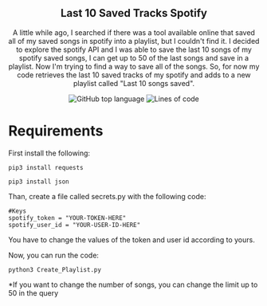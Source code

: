 # 
<h2 align="center">Last 10 Saved Tracks Spotify</h2>

<p align="center">
  A little while ago, I searched if there was a tool available online that saved all of my saved songs in spotify into a playlist, but I couldn't find it. I decided to explore the
  spotify API and I was able to save the last 10 songs of my spotify saved songs, I can get up to 50 of the last songs and save in a playlist. Now I'm trying to find a way to
  save all of the songs. So, for now my code retrieves the last 10 saved tracks of my spotify and adds to a new playlist called "Last 10 songs saved".
</p>

<p align="center">
   <img alt="GitHub top language" src="https://img.shields.io/github/languages/top/thainapires/last10-SavedTracks-Spotify">
   <img alt="Lines of code" src="https://img.shields.io/tokei/lines/github/thainapires/last10-SavedTracks-Spotify">
</p>

# Requirements

First install the following:

```
pip3 install requests
```

```
pip3 install json
```

Than, create a file called secrets.py with the following code:

```
#Keys
spotify_token = "YOUR-TOKEN-HERE"
spotify_user_id = "YOUR-USER-ID-HERE"
```

You have to change the values of the token and user id according to yours.

Now, you can run the code:

```
python3 Create_Playlist.py
```

*If you want to change the number of songs, you can change the limit up to 50 in the query
